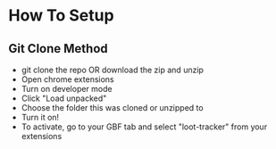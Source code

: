 # How To Setup

## Git Clone Method
- git clone the repo OR download the zip and unzip
- Open chrome extensions
- Turn on developer mode
- Click "Load unpacked"
- Choose the folder this was cloned or unzipped to
- Turn it on!
- To activate, go to your GBF tab and select "loot-tracker" from your extensions